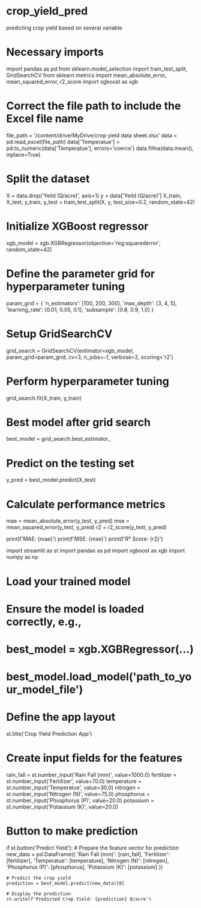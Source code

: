 # crop_yield_pred
predicting crop yield based on several variable

# Necessary imports
import pandas as pd
from sklearn.model_selection import train_test_split, GridSearchCV
from sklearn.metrics import mean_absolute_error, mean_squared_error, r2_score
import xgboost as xgb

# Correct the file path to include the Excel file name
file_path = '/content/drive/MyDrive/crop yield data sheet.xlsx'
data = pd.read_excel(file_path)
data['Temperatue'] = pd.to_numeric(data['Temperatue'], errors='coerce')
data.fillna(data.mean(), inplace=True)

# Split the dataset
X = data.drop('Yeild (Q/acre)', axis=1)
y = data['Yeild (Q/acre)']
X_train, X_test, y_train, y_test = train_test_split(X, y, test_size=0.2, random_state=42)

# Initialize XGBoost regressor
xgb_model = xgb.XGBRegressor(objective='reg:squarederror', random_state=42)

# Define the parameter grid for hyperparameter tuning
param_grid = {
    'n_estimators': [100, 200, 300],
    'max_depth': [3, 4, 5],
    'learning_rate': [0.01, 0.05, 0.1],
    'subsample': [0.8, 0.9, 1.0]
}

# Setup GridSearchCV
grid_search = GridSearchCV(estimator=xgb_model, param_grid=param_grid, cv=3, n_jobs=-1, verbose=2, scoring='r2')

# Perform hyperparameter tuning
grid_search.fit(X_train, y_train)

# Best model after grid search
best_model = grid_search.best_estimator_

# Predict on the testing set
y_pred = best_model.predict(X_test)

# Calculate performance metrics
mae = mean_absolute_error(y_test, y_pred)
mse = mean_squared_error(y_test, y_pred)
r2 = r2_score(y_test, y_pred)

print(f'MAE: {mae}')
print(f'MSE: {mse}')
print(f'R² Score: {r2}')

import streamlit as st
import pandas as pd
import xgboost as xgb
import numpy as np

# Load your trained model
# Ensure the model is loaded correctly, e.g.,
# best_model = xgb.XGBRegressor(...)
# best_model.load_model('path_to_your_model_file')

# Define the app layout
st.title('Crop Yield Prediction App')

# Create input fields for the features
rain_fall = st.number_input('Rain Fall (mm)', value=1000.0)
fertilizer = st.number_input('Fertilizer', value=70.0)
temperature = st.number_input('Temperatue', value=30.0)
nitrogen = st.number_input('Nitrogen (N)', value=75.0)
phosphorus = st.number_input('Phosphorus (P)', value=20.0)
potassium = st.number_input('Potassium (K)', value=20.0)

# Button to make prediction
if st.button('Predict Yield'):
    # Prepare the feature vector for prediction
    new_data = pd.DataFrame({
        'Rain Fall (mm)': [rain_fall],
        'Fertilizer': [fertilizer],
        'Temperatue': [temperature],
        'Nitrogen (N)': [nitrogen],
        'Phosphorus (P)': [phosphorus],
        'Potassium (K)': [potassium]
    })
    
    # Predict the crop yield
    prediction = best_model.predict(new_data)[0]
    
    # Display the prediction
    st.write(f'Predicted Crop Yield: {prediction} Q/acre')
